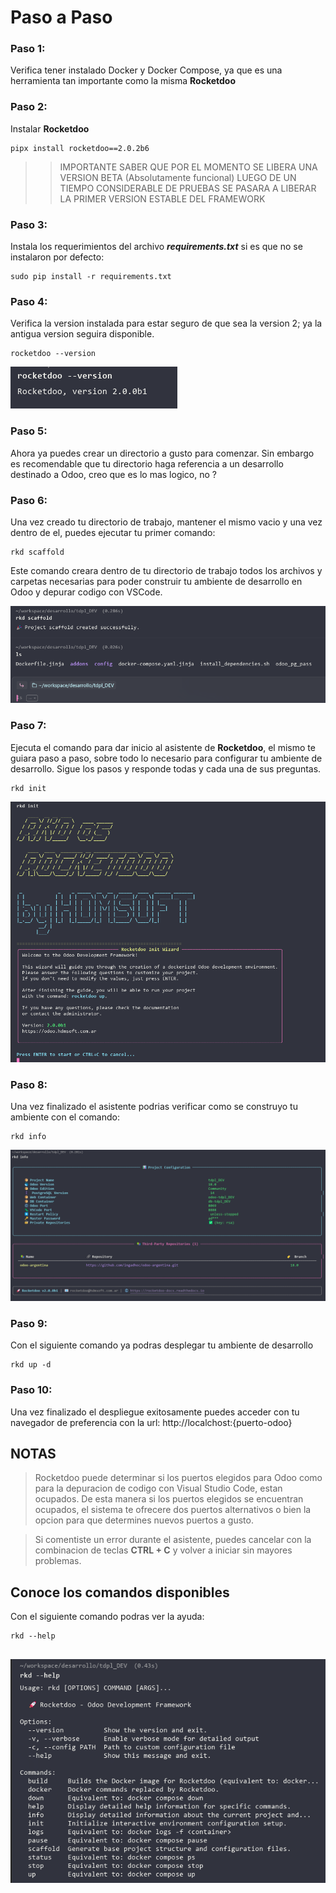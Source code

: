 # Paso a Paso

### Paso 1:

Verifica tener instalado Docker y Docker Compose, ya que es una herramienta tan importante como la misma **Rocketdoo**

### Paso 2:

Instalar **Rocketdoo**

~~~~
pipx install rocketdoo==2.0.2b6
~~~~

>> IMPORTANTE SABER QUE POR EL MOMENTO SE LIBERA UNA VERSION BETA (Absolutamente funcional)
>> LUEGO DE UN TIEMPO CONSIDERABLE DE PRUEBAS SE PASARA A LIBERAR LA PRIMER VERSION ESTABLE DEL FRAMEWORK

<!-- ![rocketdoo-docs-img](../img/rkd-beta6.png) -->


### Paso 3:

Instala los requerimientos del archivo ***requirements.txt*** si es que no se instalaron por defecto:

~~~
sudo pip install -r requirements.txt
~~~

### Paso 4:

Verifica la version instalada para estar seguro de que sea la version 2; ya la antigua version seguira disponible.

~~~~
rocketdoo --version
~~~~


![rocketdoo-docs-img](../img/rkd-versionado.png)

### Paso 5:

Ahora ya puedes crear un directorio a gusto para comenzar. Sin embargo es recomendable que tu directorio haga referencia a
un desarrollo destinado a Odoo, creo que es lo mas logico, no ? 


### Paso 6:

Una vez creado tu directorio de trabajo, mantener el mismo vacio y una vez dentro de el, puedes ejecutar tu primer comando:

~~~~
rkd scaffold
~~~~
Este comando creara dentro de tu directorio de trabajo todos los archivos y carpetas necesarias para poder construir tu 
ambiente de desarrollo en Odoo y depurar codigo con VSCode.



![rocketdoo-img-5](../img/rkd-scaffold.png)

### Paso 7:

Ejecuta el comando para dar inicio al asistente de **Rocketdoo**, el mismo te guiara paso a paso, sobre todo lo 
necesario para configurar tu ambiente de desarrollo. 
Sigue los pasos y responde todas y cada una de sus preguntas.

~~~
rkd init
~~~

![rocketdoo-img-5](../img/rkd-init.png)


### Paso 8:

Una vez finalizado el asistente podrias verificar como se construyo tu ambiente con el comando:

~~~~
rkd info
~~~~

![rocketdoo-img-5](../img/rkd-info.png)

### Paso 9:

Con el siguiente comando ya podras desplegar tu ambiente de desarrollo

~~~~
rkd up -d
~~~~

### Paso 10:

Una vez finalizado el despliegue exitosamente puedes acceder con tu navegador de preferencia con la url:
http://localchost:{puerto-odoo}


## NOTAS 

> Rocketdoo puede determinar si los puertos elegidos para Odoo como para la depuracion de codigo con Visual Studio Code, estan 
ocupados. De esta manera si los puertos elegidos se encuentran ocupados, el sistema te ofrecere dos puertos alternativos
o bien la opcion para que determines nuevos puertos a gusto.

> Si comentiste un error durante el asistente, puedes cancelar con la combinacion de teclas **CTRL + C** y volver a iniciar
sin mayores problemas.


## Conoce los comandos disponibles

Con el siguiente comando podras ver la ayuda: 

~~~~
rkd --help
~~~~

![rocketdoo-img-5](../img/rkd-help.png)
---

